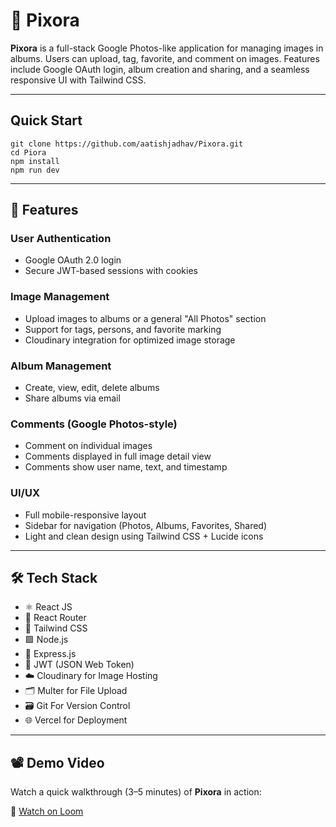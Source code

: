 # 📸 Pixora

**Pixora** is a full-stack Google Photos-like application for managing images in albums. Users can upload, tag, favorite, and comment on images. Features include Google OAuth login, album creation and sharing, and a seamless responsive UI with Tailwind CSS.

---
## Quick Start

```
git clone https://github.com/aatishjadhav/Pixora.git
cd Piora
npm install
npm run dev

```
---

## 🚀 Features

### User Authentication
- Google OAuth 2.0 login
- Secure JWT-based sessions with cookies

### Image Management
- Upload images to albums or a general "All Photos" section
- Support for tags, persons, and favorite marking
- Cloudinary integration for optimized image storage

### Album Management
- Create, view, edit, delete albums
- Share albums via email

### Comments (Google Photos-style)
- Comment on individual images
- Comments displayed in full image detail view
- Comments show user name, text, and timestamp

### UI/UX
- Full mobile-responsive layout
- Sidebar for navigation (Photos, Albums, Favorites, Shared)
- Light and clean design using Tailwind CSS + Lucide icons

---

## 🛠️ Tech Stack

- ⚛️ React JS
- 🚦 React Router 
- 🎨 Tailwind CSS  
- 🟩 Node.js  
- 🚂 Express.js  
- 🔐 JWT (JSON Web Token)  
- ☁️ Cloudinary for Image Hosting
- 🗂️ Multer for File Upload
- 🗃️ Git For Version Control
- 🌐 Vercel for Deployment
---

## 📽️ Demo Video

Watch a quick walkthrough (3–5 minutes) of **Pixora** in action:

🔗 [Watch on Loom]()

